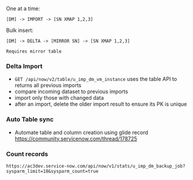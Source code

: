 One at a time:

    [DM] -> IMPORT -> [SN XMAP 1,2,3]

Bulk insert:

    [DM] -> DELTA -> [MIRROR SN] -> [SN XMAP 1,2,3]

    Requires mirror table

### Delta Import

* `GET /api/now/v2/table/u_imp_dm_vm_instance` uses the table API to returns all previous imports
* compare incoming dataset to previous imports
* import only those with changed data
* after an import, delete the older import result to ensure its PK is unique

### Auto Table sync

* Automate table and column creation using glide record
  https://community.servicenow.com/thread/178725

### Count records

`https://ac3dev.service-now.com/api/now/v1/stats/u_imp_dm_backup_job?sysparm_limit=10&sysparm_count=true`
